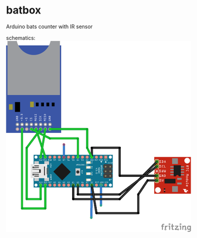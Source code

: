 # batbox
Arduino bats counter with IR sensor

schematics:
![alt text](https://github.com/MattiaRaffa/batbox/blob/master/batbox_bb.png)
